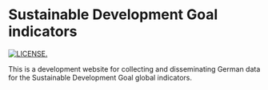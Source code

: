 # Sustainable Development Goal indicators

















 [![LICENSE.](https://img.shields.io/badge/license-OGL--3-brightgreen.svg?style=flat)](http://www.nationalarchives.gov.uk/doc/open-government-licence/version/3/)

This is a development website for collecting and disseminating German data for the Sustainable Development Goal global indicators.
